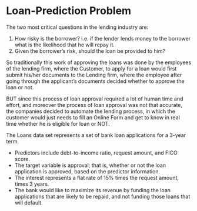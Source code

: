 # Loan-Prediction Problem

The two most critical questions in the lending industry are: 
1. How risky is the borrower? i.e. if the lender lends money to the borrower what is the likelihood that he will repay it.
2. Given the borrower’s risk, should the loan be provided to him?

So traditionally this work of approving the loans was done by the employees of the lending firm, where the Customer, to apply for a loan would first submit his/her documents to the Lending firm, where the employee after going through the applicant’s documents decided whether to approve the loan or not.

BUT since this process of loan approval required a lot of human time and effort, and moreover the process of loan approval was not that accurate, the companies decided to automate the lending process, in which the customer would just needs to fill an Online Form and get to know in real time whether he is eligible for loan or NOT.

The Loans data set represents a set of bank loan applications for a 3-year term. 
* Predictors include debt-to-income ratio, request amount, and FICO score.
* The target variable is approval; that is, whether or not the loan application is approved, based on the predictor information.
* The interest represents a flat rate of 15% times the request amount, times 3 years.
* The bank would like to maximize its revenue by funding the loan applications that are likely to be repaid, and not funding those loans that will default.

